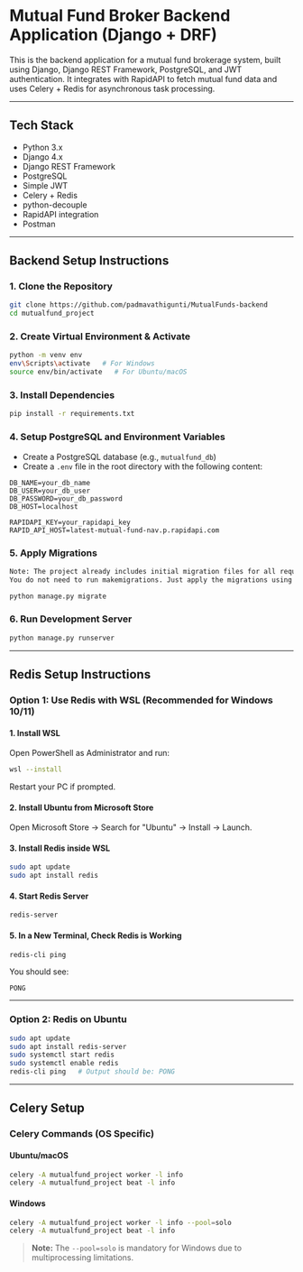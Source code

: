 # Mutual Fund Broker Backend Application (Django + DRF)

This is the backend application for a mutual fund brokerage system, built using Django, Django REST Framework, PostgreSQL, and JWT authentication. It integrates with RapidAPI to fetch mutual fund data and uses Celery + Redis for asynchronous task processing.

---

## Tech Stack
- Python 3.x
- Django 4.x
- Django REST Framework
- PostgreSQL
- Simple JWT
- Celery + Redis
- python-decouple
- RapidAPI integration
- Postman

---

## Backend Setup Instructions

### 1. Clone the Repository

```bash
git clone https://github.com/padmavathigunti/MutualFunds-backend
cd mutualfund_project

```

### 2. Create Virtual Environment & Activate

```bash
python -m venv env
env\Scripts\activate   # For Windows
source env/bin/activate   # For Ubuntu/macOS
```

### 3. Install Dependencies

```bash
pip install -r requirements.txt
```

### 4. Setup PostgreSQL and Environment Variables

- Create a PostgreSQL database (e.g., `mutualfund_db`)
- Create a `.env` file in the root directory with the following content:

```env
DB_NAME=your_db_name
DB_USER=your_db_user
DB_PASSWORD=your_db_password
DB_HOST=localhost

RAPIDAPI_KEY=your_rapidapi_key
RAPID_API_HOST=latest-mutual-fund-nav.p.rapidapi.com
```

### 5. Apply Migrations

```bash
Note: The project already includes initial migration files for all required database tables.
You do not need to run makemigrations. Just apply the migrations using the command below.

python manage.py migrate
```

### 6. Run Development Server

```bash
python manage.py runserver
```

---

## Redis Setup Instructions

### Option 1: Use Redis with WSL (Recommended for Windows 10/11)

#### 1. Install WSL

Open PowerShell as Administrator and run:

```bash
wsl --install
```

Restart your PC if prompted.

#### 2. Install Ubuntu from Microsoft Store

Open Microsoft Store → Search for "Ubuntu" → Install → Launch.

#### 3. Install Redis inside WSL

```bash
sudo apt update
sudo apt install redis
```

#### 4. Start Redis Server

```bash
redis-server
```

#### 5. In a New Terminal, Check Redis is Working

```bash
redis-cli ping
```

You should see:

```
PONG
```

---

### Option 2: Redis on Ubuntu

```bash
sudo apt update
sudo apt install redis-server
sudo systemctl start redis
sudo systemctl enable redis
redis-cli ping   # Output should be: PONG
```


---

## Celery Setup

### Celery Commands (OS Specific)

####  Ubuntu/macOS

```bash
celery -A mutualfund_project worker -l info
celery -A mutualfund_project beat -l info
```

####  Windows

```bash
celery -A mutualfund_project worker -l info --pool=solo
celery -A mutualfund_project beat -l info
```

> **Note:** The `--pool=solo` is mandatory for Windows due to multiprocessing limitations.

